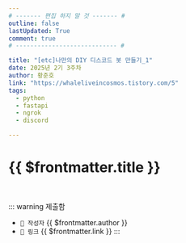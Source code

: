 ```yaml
---
# ------- 편집 하지 말 것 ------- #
outline: false
lastUpdated: True
comment: true
# ---------------------------- #

title: "[etc]나만의 DIY 디스코드 봇 만들기_1"
date: 2025년 2기 3주차
author: 황준호
link: "https://whaleliveincosmos.tistory.com/5"
tags:
  - python 
  - fastapi
  - ngrok
  - discord

---
```


# {{ $frontmatter.title }}

<br>

<!-- 여기는 냅두기 -->
::: warning 제출함
 - `🥳 작성자` {{ $frontmatter.author }}
 - `🔗 링크` <a :href="$frontmatter.link" target="_blank" rel="noopener"> {{ $frontmatter.link }} </a>
::: 

<!-- 업데이트 사항 등 필요한 내용 아래부터 자유롭게 사용 -->